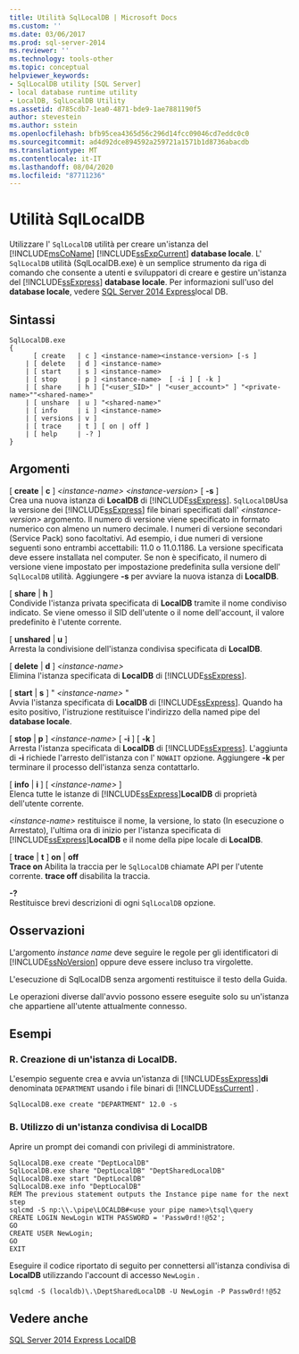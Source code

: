 ```yaml
---
title: Utilità SqlLocalDB | Microsoft Docs
ms.custom: ''
ms.date: 03/06/2017
ms.prod: sql-server-2014
ms.reviewer: ''
ms.technology: tools-other
ms.topic: conceptual
helpviewer_keywords:
- SqlLocalDB utility [SQL Server]
- local database runtime utility
- LocalDB, SqlLocalDB Utility
ms.assetid: d785cdb7-1ea0-4871-bde9-1ae7881190f5
author: stevestein
ms.author: sstein
ms.openlocfilehash: bfb95cea4365d56c296d14fcc09046cd7eddc0c0
ms.sourcegitcommit: ad4d92dce894592a259721a1571b1d8736abacdb
ms.translationtype: MT
ms.contentlocale: it-IT
ms.lasthandoff: 08/04/2020
ms.locfileid: "87711236"
---
```

# <a name="sqllocaldb-utility"></a>Utilità SqlLocalDB
  Utilizzare l' `SqlLocalDB` utilità per creare un'istanza del [!INCLUDE[msCoName](../includes/msconame-md.md)] [!INCLUDE[ssExpCurrent](../includes/ssexpcurrent-md.md)] **database locale**. L' `SqlLocalDB` utilità (SqlLocalDB.exe) è un semplice strumento da riga di comando che consente a utenti e sviluppatori di creare e gestire un'istanza del [!INCLUDE[ssExpress](../includes/ssexpress-md.md)] **database locale**. Per informazioni sull'uso del **database locale**, vedere [SQL Server 2014 Express](../database-engine/configure-windows/sql-server-2016-express-localdb.md)local DB.  
  
## <a name="syntax"></a>Sintassi  
  
```  
SqlLocalDB.exe   
{  
      [ create   | c ] <instance-name><instance-version> [-s ]  
    | [ delete   | d ] <instance-name>  
    | [ start    | s ] <instance-name>  
    | [ stop     | p ] <instance-name>  [ -i ] [ -k ]  
    | [ share    | h ] ["<user_SID>" | "<user_account>" ] "<private-name>""<shared-name>"  
    | [ unshare  | u ] "<shared-name>"  
    | [ info     | i ] <instance-name>  
    | [ versions | v ]  
    | [ trace    | t ] [ on | off ]  
    | [ help     | -? ]  
}  
```  
  
## <a name="arguments"></a>Argomenti  
 [ **create** | **c** ] *\<instance-name>* *\<instance-version>* [ **-s** ]  
 Crea una nuova istanza di **LocalDB** di [!INCLUDE[ssExpress](../includes/ssexpress-md.md)]. `SqlLocalDB`Usa la versione dei [!INCLUDE[ssExpress](../includes/ssexpress-md.md)] file binari specificati dall' *\<instance-version>* argomento. Il numero di versione viene specificato in formato numerico con almeno un numero decimale. I numeri di versione secondari (Service Pack) sono facoltativi. Ad esempio, i due numeri di versione seguenti sono entrambi accettabili: 11.0 o 11.0.1186. La versione specificata deve essere installata nel computer. Se non è specificato, il numero di versione viene impostato per impostazione predefinita sulla versione dell' `SqlLocalDB` utilità. Aggiungere **-s** per avviare la nuova istanza di **LocalDB**.  
  
 [ **share** | **h** ]  
 Condivide l'istanza privata specificata di **LocalDB** tramite il nome condiviso indicato. Se viene omesso il SID dell'utente o il nome dell'account, il valore predefinito è l'utente corrente.  
  
 [ **unshared** | **u** ]  
 Arresta la condivisione dell'istanza condivisa specificata di **LocalDB**.  
  
 [ **delete** | **d** ] *\<instance-name>*  
 Elimina l'istanza specificata di **LocalDB** di [!INCLUDE[ssExpress](../includes/ssexpress-md.md)].  
  
 [ **start** | **s** ] " *\<instance-name>* "  
 Avvia l'istanza specificata di **LocalDB** di [!INCLUDE[ssExpress](../includes/ssexpress-md.md)]. Quando ha esito positivo, l'istruzione restituisce l'indirizzo della named pipe del **database locale**.  
  
 [ **stop** | **p** ] *\<instance-name>* [ **-i** ] [ **-k** ]  
 Arresta l'istanza specificata di **LocalDB** di [!INCLUDE[ssExpress](../includes/ssexpress-md.md)]. L'aggiunta di **-i** richiede l'arresto dell'istanza con l' `NOWAIT` opzione. Aggiungere **-k** per terminare il processo dell'istanza senza contattarlo.  
  
 [ **info** | **i** ] [ *\<instance-name>* ]  
 Elenca tutte le istanze di [!INCLUDE[ssExpress](../includes/ssexpress-md.md)]**LocalDB** di proprietà dell'utente corrente.  
  
 *\<instance-name>* restituisce il nome, la versione, lo stato (In esecuzione o Arrestato), l'ultima ora di inizio per l'istanza specificata di [!INCLUDE[ssExpress](../includes/ssexpress-md.md)]**LocalDB** e il nome della pipe locale di **LocalDB**.  
  
 [ **trace** | **t** ] **on** | **off**  
 **Trace on** Abilita la traccia per le `SqlLocalDB` chiamate API per l'utente corrente. **trace off** disabilita la traccia.  
  
 **-?**  
 Restituisce brevi descrizioni di ogni `SqlLocalDB` opzione.  
  
## <a name="remarks"></a>Osservazioni  
 L'argomento *instance name* deve seguire le regole per gli identificatori di [!INCLUDE[ssNoVersion](../includes/ssnoversion-md.md)] oppure deve essere incluso tra virgolette.  
  
 L'esecuzione di SqlLocalDB senza argomenti restituisce il testo della Guida.  
  
 Le operazioni diverse dall'avvio possono essere eseguite solo su un'istanza che appartiene all'utente attualmente connesso.  
  
## <a name="examples"></a>Esempi  
  
### <a name="a-creating-an-instance-of-localdb"></a>R. Creazione di un'istanza di LocalDB.  
 L'esempio seguente crea e avvia un'istanza di [!INCLUDE[ssExpress](../includes/ssexpress-md.md)]**di** denominata `DEPARTMENT` usando i file binari di [!INCLUDE[ssCurrent](../includes/sscurrent-md.md)] .  
  
```  
SqlLocalDB.exe create "DEPARTMENT" 12.0 -s  
```  
  
### <a name="b-working-with-a-shared-instance-of-localdb"></a>B. Utilizzo di un'istanza condivisa di LocalDB  
 Aprire un prompt dei comandi con privilegi di amministratore.  
  
```  
SqlLocalDB.exe create "DeptLocalDB"  
SqlLocalDB.exe share "DeptLocalDB" "DeptSharedLocalDB"  
SqlLocalDB.exe start "DeptLocalDB"  
SqlLocalDB.exe info "DeptLocalDB"  
REM The previous statement outputs the Instance pipe name for the next step  
sqlcmd -S np:\\.\pipe\LOCALDB#<use your pipe name>\tsql\query  
CREATE LOGIN NewLogin WITH PASSWORD = 'Passw0rd!!@52';   
GO  
CREATE USER NewLogin;  
GO  
EXIT  
```  
  
 Eseguire il codice riportato di seguito per connettersi all'istanza condivisa di **LocalDB** utilizzando l'account di accesso `NewLogin` .  
  
```  
sqlcmd -S (localdb)\.\DeptSharedLocalDB -U NewLogin -P Passw0rd!!@52  
```  
  
## <a name="see-also"></a>Vedere anche  
 [SQL Server 2014 Express LocalDB](../database-engine/configure-windows/sql-server-2016-express-localdb.md)  
  
  
